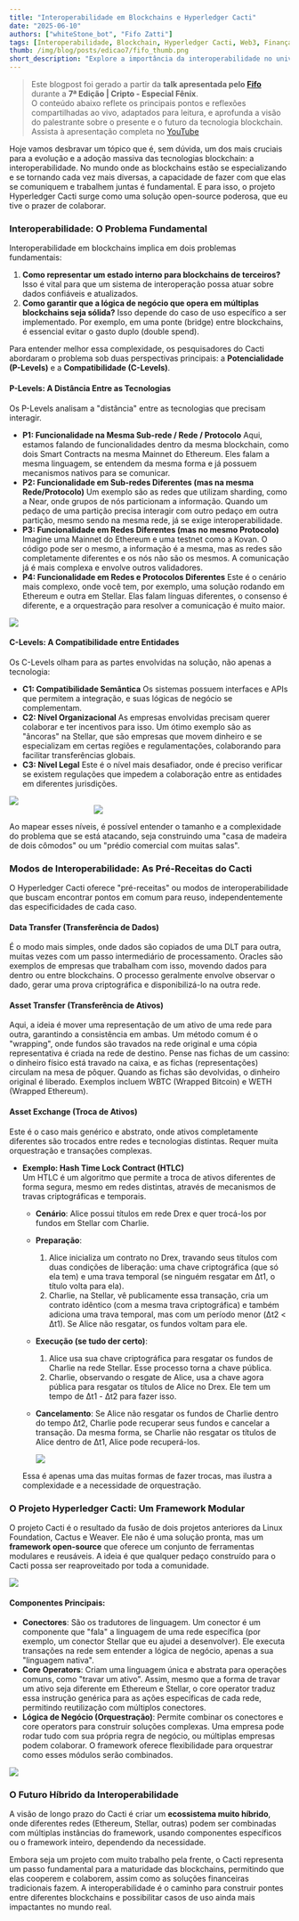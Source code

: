 ```yaml
---
title: "Interoperabilidade em Blockchains e Hyperledger Cacti"
date: "2025-06-10"
authors: ["whiteStone_bot", "Fifo Zatti"]
tags: [Interoperabilidade, Blockchain, Hyperledger Cacti, Web3, Finanças Digitais, Tecnologia Blockchain, CheesecakeLabs]
thumb: /img/blog/posts/edicao7/fifo_thumb.png
short_description: "Explore a importância da interoperabilidade no universo blockchain, os desafios de potencialidade e compatibilidade entre redes, e como o Hyperledger Cacti, um framework modular open-source, busca construir pontes para a colaboração de dados e ativos entre diferentes tecnologias."
---
```


> Este blogpost foi gerado a partir da **talk apresentada pelo [Fifo](https://www.linkedin.com/in/oififo)** durante a **7ª Edição | Cripto - Especial Fênix**.  
> O conteúdo abaixo reflete os principais pontos e reflexões compartilhadas ao vivo, adaptados para leitura, e aprofunda a visão do palestrante sobre o presente e o futuro da tecnologia blockchain.  
> Assista à apresentação completa no [YouTube](https://www.youtube.com/live/C-YejH6p878?t=6780)

Hoje vamos desbravar um tópico que é, sem dúvida, um dos mais cruciais para a evolução e a adoção massiva das tecnologias blockchain: a interoperabilidade. No mundo onde as blockchains estão se especializando e se tornando cada vez mais diversas, a capacidade de fazer com que elas se comuniquem e trabalhem juntas é fundamental. E para isso, o projeto Hyperledger Cacti surge como uma solução open-source poderosa, que eu tive o prazer de colaborar.


### Interoperabilidade: O Problema Fundamental

Interoperabilidade em blockchains implica em dois problemas fundamentais:
1.  **Como representar um estado interno para blockchains de terceiros?** Isso é vital para que um sistema de interoperação possa atuar sobre dados confiáveis e atualizados.
2.  **Como garantir que a lógica de negócio que opera em múltiplas blockchains seja sólida?** Isso depende do caso de uso específico a ser implementado. Por exemplo, em uma ponte (bridge) entre blockchains, é essencial evitar o gasto duplo (double spend).

Para entender melhor essa complexidade, os pesquisadores do Cacti abordaram o problema sob duas perspectivas principais: a **Potencialidade (P-Levels)** e a **Compatibilidade (C-Levels)**.

#### P-Levels: A Distância Entre as Tecnologias

Os P-Levels analisam a "distância" entre as tecnologias que precisam interagir.

*   **P1: Funcionalidade na Mesma Sub-rede / Rede / Protocolo**
    Aqui, estamos falando de funcionalidades dentro da mesma blockchain, como dois Smart Contracts na mesma Mainnet do Ethereum. Eles falam a mesma linguagem, se entendem da mesma forma e já possuem mecanismos nativos para se comunicar.
*   **P2: Funcionalidade em Sub-redes Diferentes (mas na mesma Rede/Protocolo)**
    Um exemplo são as redes que utilizam sharding, como a Near, onde grupos de nós particionam a informação. Quando um pedaço de uma partição precisa interagir com outro pedaço em outra partição, mesmo sendo na mesma rede, já se exige interoperabilidade.
*   **P3: Funcionalidade em Redes Diferentes (mas no mesmo Protocolo)**
    Imagine uma Mainnet do Ethereum e uma testnet como a Kovan. O código pode ser o mesmo, a informação é a mesma, mas as redes são completamente diferentes e os nós não são os mesmos. A comunicação já é mais complexa e envolve outros validadores.
*   **P4: Funcionalidade em Redes e Protocolos Diferentes**
    Este é o cenário mais complexo, onde você tem, por exemplo, uma solução rodando em Ethereum e outra em Stellar. Elas falam línguas diferentes, o consenso é diferente, e a orquestração para resolver a comunicação é muito maior.

<img src="/img/blog/posts/edicao7/fifo_p_levels.png" />


#### C-Levels: A Compatibilidade entre Entidades

Os C-Levels olham para as partes envolvidas na solução, não apenas a tecnologia:

*   **C1: Compatibilidade Semântica**
    Os sistemas possuem interfaces e APIs que permitem a integração, e suas lógicas de negócio se complementam.
*   **C2: Nível Organizacional**
    As empresas envolvidas precisam querer colaborar e ter incentivos para isso. Um ótimo exemplo são as "âncoras" na Stellar, que são empresas que movem dinheiro e se especializam em certas regiões e regulamentações, colaborando para facilitar transferências globais.
*   **C3: Nível Legal**
    Este é o nível mais desafiador, onde é preciso verificar se existem regulações que impedem a colaboração entre as entidades em diferentes jurisdições.

<img src="/img/blog/posts/edicao7/fifo_c_levels.png" />
<img src="/img/blog/posts/edicao7/fifo_c_levels2.png" style="max-width: 200px; display: block; margin: 0 auto;" />


Ao mapear esses níveis, é possível entender o tamanho e a complexidade do problema que se está atacando, seja construindo uma "casa de madeira de dois cômodos" ou um "prédio comercial com muitas salas".



### Modos de Interoperabilidade: As Pré-Receitas do Cacti

O Hyperledger Cacti oferece "pré-receitas" ou modos de interoperabilidade que buscam encontrar pontos em comum para reuso, independentemente das especificidades de cada caso.

#### **Data Transfer (Transferência de Dados)**
É o modo mais simples, onde dados são copiados de uma DLT para outra, muitas vezes com um passo intermediário de processamento. Oracles são exemplos de empresas que trabalham com isso, movendo dados para dentro ou entre blockchains. O processo geralmente envolve observar o dado, gerar uma prova criptográfica e disponibilizá-lo na outra rede.

#### **Asset Transfer (Transferência de Ativos)**
Aqui, a ideia é mover uma representação de um ativo de uma rede para outra, garantindo a consistência em ambas. Um método comum é o "wrapping", onde fundos são travados na rede original e uma cópia representativa é criada na rede de destino. Pense nas fichas de um cassino: o dinheiro físico está travado na caixa, e as fichas (representações) circulam na mesa de pôquer. Quando as fichas são devolvidas, o dinheiro original é liberado. Exemplos incluem WBTC (Wrapped Bitcoin) e WETH (Wrapped Ethereum).

#### **Asset Exchange (Troca de Ativos)**  
Este é o caso mais genérico e abstrato, onde ativos completamente diferentes são trocados entre redes e tecnologias distintas. Requer muita orquestração e transações complexas.

*   **Exemplo: Hash Time Lock Contract (HTLC)**  
    Um HTLC é um algoritmo que permite a troca de ativos diferentes de forma segura, mesmo em redes distintas, através de mecanismos de travas criptográficas e temporais.  
    *   **Cenário**: Alice possui títulos em rede Drex e quer trocá-los por fundos em Stellar com Charlie.  
    *   **Preparação**:  
        1.  Alice inicializa um contrato no Drex, travando seus títulos com duas condições de liberação: uma chave criptográfica (que só ela tem) e uma trava temporal (se ninguém resgatar em Δt1, o título volta para ela).
        2.  Charlie, na Stellar, vê publicamente essa transação, cria um contrato idêntico (com a mesma trava criptográfica) e também adiciona uma trava temporal, mas com um período menor (Δt2 < Δt1). Se Alice não resgatar, os fundos voltam para ele.
    *   **Execução (se tudo der certo)**:
        1.  Alice usa sua chave criptográfica para resgatar os fundos de Charlie na rede Stellar. Esse processo torna a chave pública.
        2.  Charlie, observando o resgate de Alice, usa a chave agora pública para resgatar os títulos de Alice no Drex. Ele tem um tempo de Δt1 - Δt2 para fazer isso.
    *   **Cancelamento**: Se Alice não resgatar os fundos de Charlie dentro do tempo Δt2, Charlie pode recuperar seus fundos e cancelar a transação. Da mesma forma, se Charlie não resgatar os títulos de Alice dentro de Δt1, Alice pode recuperá-los.

        <img src="/img/blog/posts/edicao7/fifo_preparacao.png" />

    Essa é apenas uma das muitas formas de fazer trocas, mas ilustra a complexidade e a necessidade de orquestração.

### O Projeto Hyperledger Cacti: Um Framework Modular

O projeto Cacti é o resultado da fusão de dois projetos anteriores da Linux Foundation, Cactus e Weaver. Ele não é uma solução pronta, mas um **framework open-source** que oferece um conjunto de ferramentas modulares e reusáveis. A ideia é que qualquer pedaço construído para o Cacti possa ser reaproveitado por toda a comunidade.

<img src="/img/blog/posts/edicao7/fifo_cacti_1.png" />


#### Componentes Principais:

*   **Conectores**: São os tradutores de linguagem. Um conector é um componente que "fala" a linguagem de uma rede específica (por exemplo, um conector Stellar que eu ajudei a desenvolver). Ele executa transações na rede sem entender a lógica de negócio, apenas a sua "linguagem nativa".
*   **Core Operators**: Criam uma linguagem única e abstrata para operações comuns, como "travar um ativo". Assim, mesmo que a forma de travar um ativo seja diferente em Ethereum e Stellar, o core operator traduz essa instrução genérica para as ações específicas de cada rede, permitindo reutilização com múltiplos conectores.
*   **Lógica de Negócio (Orquestração)**: Permite combinar os conectores e core operators para construir soluções complexas. Uma empresa pode rodar tudo com sua própria regra de negócio, ou múltiplas empresas podem colaborar. O framework oferece flexibilidade para orquestrar como esses módulos serão combinados.

<img src="/img/blog/posts/edicao7/fifo_cacti_2.png" />

### O Futuro Híbrido da Interoperabilidade

A visão de longo prazo do Cacti é criar um **ecossistema muito híbrido**, onde diferentes redes (Ethereum, Stellar, outras) podem ser combinadas com múltiplas instâncias do framework, usando componentes específicos ou o framework inteiro, dependendo da necessidade.


Embora seja um projeto com muito trabalho pela frente, o Cacti representa um passo fundamental para a maturidade das blockchains, permitindo que elas cooperem e colaborem, assim como as soluções financeiras tradicionais fazem. A interoperabilidade é o caminho para construir pontes entre diferentes blockchains e possibilitar casos de uso ainda mais impactantes no mundo real.
